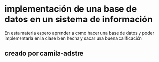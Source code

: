 # implementación de una base de datos en un sistema de información 

En esta materia espero aprender a como hacer una base de datos y poder implementarla en la clase bien hecha y sacar una buena calificación 

## creado por camila-adstre

